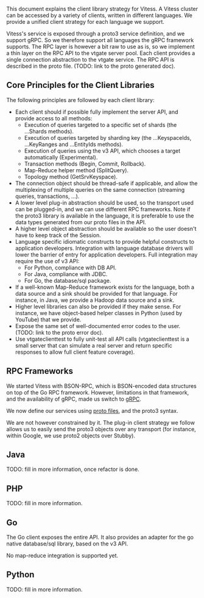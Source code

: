 This document explains the client library strategy for Vitess. A Vitess cluster can be accessed
by a variety of clients, written in different languages. We provide a unified client strategy
for each language we support.

Vitess's service is exposed through a proto3 service definition, and we support gRPC.
So we therefore support all languages the gRPC framework supports. The RPC layer is however
a bit raw to use as is, so we implement a thin layer on the RPC API to the vtgate server pool.
Each client provides a single connection abstraction to the vtgate service.
The RPC API is described in the proto file. (TODO: link to the proto generated doc).

## Core Principles for the Client Libraries

The following principles are followed by each client library:

* Each client should if possible fully implement the server API, and provide access to all methods:
  * Execution of queries targeted to a specific set of shards (the ...Shards methods).
  * Execution of queries targeted by sharding key (the ...KeyspaceIds, ...KeyRanges and ...EntityIds methods).
  * Execution of queries using the v3 API, which chooses a target automatically (Experimental).
  * Transaction methods (Begin, Commit, Rollback).
  * Map-Reduce helper method (SplitQuery).
  * Topology method (GetSrvKeyspace).
* The connection object should be thread-safe if applicable, and allow the multiplexing of multiple queries on the same connection (streaming queries, transactions, ...).
* A lower level plug-in abstraction should be used, so the transport used can be plugged-in, and we can use different RPC frameworks. Note if the proto3 library is available in the language, it is preferable to use the data types generated from our proto files in the API.
* A higher level object abstraction should be available so the user doesn't have to keep track of the Session.
* Language specific idiomatic constructs to provide helpful constructs to application developers. Integration with language database drivers will lower the barrier of entry for application developers. Full integration may require the use of v3 API:
  * For Python, compliance with DB API.
  * For Java, compliance with JDBC.
  * For Go, the database/sql package.
* If a well-known Map-Reduce framework exists for the language, both a data source and a sink should be provided for that language. For instance, in Java, we provide a Hadoop data source and a sink.
* Higher level libraries can also be provided if they make sense. For instance, we have object-based helper classes in Python (used by YouTube) that we provide.
* Expose the same set of well-documented error codes to the user. (TODO: link to the proto error doc).
* Use vtgateclienttest to fully unit-test all API calls (vtgateclienttest is a small server that can simulate a real server and return specific responses to allow full client feature coverage).

## RPC Frameworks

We started Vitess with BSON-RPC, which is BSON-encoded data structures on top of the Go RPC framework. However, limitations in that framework, and the availability of gRPC, made us switch to [gRPC](https://github.com/grpc).

We now define our services using [proto files](https://github.com/google/protobuf), and the proto3 syntax.

We are not however constrained by it. The plug-in client strategy we follow allows us to easily send the proto3 objects over any transport (for instance, within Google, we use proto2 objects over Stubby).

## Java

TODO: fill in more information, once refactor is done.

## PHP

TODO: fill in more information.

## Go

The Go client exposes the entire API. It also provides an adapter for the go native database/sql library, based on the v3 API.

No map-reduce integration is supported yet.

## Python

TODO: fill in more information.

